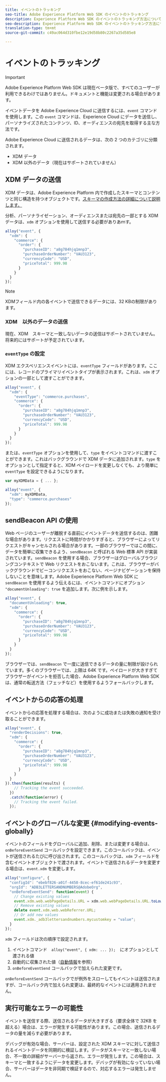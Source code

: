 ```yaml
---
title: イベントのトラッキング
seo-title: Adobe Experience Platform Web SDK のイベントのトラッキング
description: Experience Platform Web SDK のイベントのトラッキング方法について説明します
seo-description: Experience Platform Web SDK のイベントのトラッキング方法について説明します
translation-type: tm+mt
source-git-commit: c49ac064d310fbe12e19d58b80c2267a35d585e8

---
```



# イベントのトラッキング

>[!IMPORTANT]
>
>Adobe Experience Platform Web SDK は現在ベータ版で、すべてのユーザーが利用できるわけではありません。ドキュメントと機能は変更される場合があります。

イベントデータを Adobe Experience Cloud に送信するには、`event` コマンドを使用します。この `event` コマンドは、Experience Cloud にデータを送信し、パーソナライズされたコンテンツ、ID、オーディエンスの宛先を取得する主な方法です。

Adobe Experience Cloud に送信されるデータは、次の 2 つのカテゴリに分類されます。

* XDM データ
* XDM 以外のデータ（現在はサポートされていません）

## XDM データの送信

XDM データは、Adobe Experience Platform 内で作成したスキーマとコンテンツと同じ構造を持つオブジェクトです。[スキーマの作成方法の詳細について説明します。](../../xdm/tutorials/create-schema-ui.md)

分析、パーソナライゼーション、オーディエンスまたは宛先の一部とする XDM データは、`xdm` オプションを使用して送信する必要がありあｍす。

```javascript
alloy("event", {
  "xdm": {
    "commerce": {
      "order": {
        "purchaseID": "a8g784hjq1mnp3",
        "purchaseOrderNumber": "VAU3123",
        "currencyCode": "USD",
        "priceTotal": 999.98
      }
    }
  }
});
```

>[!NOTE]
>XDMフィールド内の各イベントで送信できるデータには、32 KBの制限があります。

### XDM　以外のデータの送信

現在、XDM　スキーマと一致しないデータの送信はサポートされていません。将来的にはサポートが予定されています。

### `eventType` の設定

XDM エクスペリエンスイベントには、`eventType` フィールドがあります。ここには、レコードのプライマリイベントタイプが表示されます。これは、`xdm` オプションの一部として渡すことができます。

```javascript
alloy("event", {
  "xdm": {
    "eventType": "commerce.purchases",
    "commerce": {
      "order": {
        "purchaseID": "a8g784hjq1mnp3",
        "purchaseOrderNumber": "VAU3123",
        "currencyCode": "USD",
        "priceTotal": 999.98
      }
    }
  }
});
```

または、`eventType` オプションを使用して、`type` をイベントコマンドに渡すことができます。これはバックグラウンドで XDM データに追加されます。`type` をオプションとして指定すると、XDM ペイロードを変更しなくても、より簡単に `eventType` を設定できるようになります。

```javascript
var myXDMData = { ... };

alloy("event", {
  "xdm": myXDMData,
  "type": "commerce.purchases"
});
```

## sendBeacon API の使用

Web ページのユーザーが離脱する直前にイベントデータを送信するのは、困難な場合があります。リクエストに時間がかかりすぎると、ブラウザーによってリクエストがキャンセルされる場合があります。一部のブラウザーではこの間に、データを簡単に収集できるよう、`sendBeacon` と呼ばれる Web 標準 API が実装されています。`sendBeacon` を使用する場合、ブラウザーはグローバルブラウジングコンテキストで Web リクエストをおこないます。これは、ブラウザーがバックグラウンドでビーコンリクエストをおこない、ページナビゲーションを保持しないことを意味します。Adobe Experience Platform Web SDK に `sendBeacon` を使用するよう伝えるには、イベントコマンドにオプション `"documentUnloading": true` を追加します。次に例を示します。

```javascript
alloy("event", {
  "documentUnloading": true,
  "xdm": {
    "commerce": {
      "order": {
        "purchaseID": "a8g784hjq1mnp3",
        "purchaseOrderNumber": "VAU3123",
        "currencyCode": "USD",
        "priceTotal": 999.98
      }
    }
  }
});
```

ブラウザーでは、`sendBeacon` で一度に送信できるデータの量に制限が設けられています。多くのブラウザーでは、上限は 64K です。ペイロードが大きすぎてブラウザーがイベントを拒否した場合、Adobe Experience Platform Web SDK は、通常の転送方法（フェッチなど）を使用するようフォールバックします。

## イベントからの応答の処理

イベントからの応答を処理する場合は、次のように成功または失敗の通知を受け取ることができます。

```javascript
alloy("event", {
  "renderDecisions": true,
  "xdm": {
    "commerce": {
      "order": {
        "purchaseID": "a8g784hjq1mnp3",
        "purchaseOrderNumber": "VAU3123",
        "currencyCode": "USD",
        "priceTotal": 999.98
      }
    }
  }
}).then(function(results) {
    // Tracking the event succeeded.
  })
  .catch(function(error) {
    // Tracking the event failed.
  });
```

## イベントのグローバルな変更 {#modifying-events-globally}

イベントのフィールドをグローバルに追加、削除、または変更する場合は、`onBeforeEventSend` コールバックを設定できます。このコールバックは、イベントが送信されるたびに呼び出されます。このコールバックは、`xdm` フィールドを含むイベントオブジェクトで渡されます。イベントで送信されるデータを変更する場合は、`event.xdm` を変更します。

```javascript
alloy("configure", {
  "configId": "ebebf826-a01f-4458-8cec-ef61de241c93",
  "orgId": "ADB3LETTERSANDNUMBERS@AdobeOrg",
  "onBeforeEventSend": function(event) {
    // Change existing values
    event.xdm.web.webPageDetails.URL = xdm.web.webPageDetails.URL.toLowerCase();
    // Remove existing values
    delete event.xdm.web.webReferrer.URL;
    // Or add new values
    event.xdm._adb3lettersandnumbers.mycustomkey = "value";
  }
});
```

`xdm` フィールドは次の順序で設定されます。

1. イベントコマンド　`alloy("event", { xdm: ... });`　にオプションとして渡される値
2. 自動的に収集された値（[自動情報](../reference/automatic-information.md)を参照）
3. `onBeforeEventSend` コールバックで加えられた変更です。

`onBeforeEventSend` コールバックでが例外をスローしてもイベントは送信されますが、コールバック内で加えられ変更は、最終的なイベントには適用されません。

## 実行可能なエラーの可能性

イベントを送信する際、送信されるデータが大きすぎる（要求全体で 32KB を超える）場合は、エラーが発生する可能性があります。この場合、送信されるデータの量を減らす必要があります。

デバッグが有効な場合、サーバーは、設定された XDM スキーマに対して送信されるイベントデータを同期的に検証します。データがスキーマと一致しない場合、不一致の詳細がサーバーから返され、エラーが発生します。この場合は、スキーマと一致するようにデータを変更します。デバッグが有効になっていない場合、サーバーはデータを非同期で検証するので、対応するエラーは発生しません。
